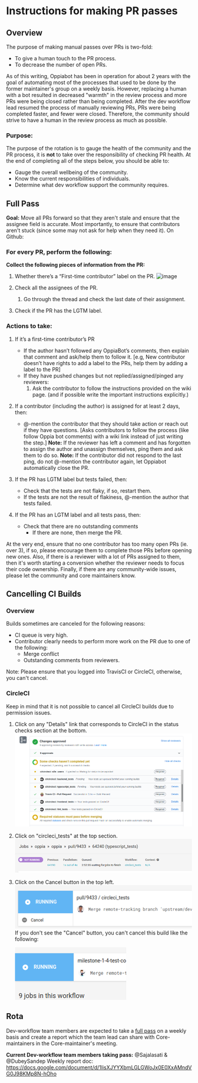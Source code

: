 # Instructions for making PR passes

## Overview

The purpose of making manual passes over PRs is two-fold:

* To give a human touch to the PR process.
* To decrease the number of open PRs.

As of this writing, Oppiabot has been in operation for about 2 years with the goal of automating most of the processes that used to be done by the former maintainer's group on a weekly basis. However, replacing a human with a bot resulted in decreased "warmth" in the review process and more PRs were being closed rather than being completed. After the dev workflow lead resumed the process of manually reviewing PRs, PRs were being completed faster, and fewer were closed. Therefore, the community should strive to have a human in the review process as much as possible.

### Purpose:

The purpose of the rotation is to gauge the health of the community and the PR process, it is **not** to take over the responsibility of checking PR health. At the end of completing all of the steps below, you should be able to:

* Gauge the overall wellbeing of the community.
* Know the current responsibilities of individuals.
* Determine what dev workflow support the community requires.

## Full Pass

**Goal:** Move all PRs forward so that they aren't stale and ensure that the assignee field is accurate. Most importantly, to ensure that contributors aren't stuck (since some may not ask for help when they need it).
On Github:

### For every PR, perform the following:

**Collect the following pieces of information from the PR:**
1. Whether there’s a “First-time contributor” label on the PR.
  ![image](https://user-images.githubusercontent.com/16653571/110330462-c8811900-8043-11eb-973e-d7dc609a8571.png)

2. Check all the assignees of the PR.
   1. Go through the thread and check the last date of their assignment.
3. Check if the PR has the LGTM label.


### Actions to take:
1. If it’s a first-time contributor’s PR 
   - If the author hasn’t followed any OppiaBot’s comments, then explain that comment and ask/help them to follow it. [e.g, New contributor doesn’t have rights to add a label to the PRs, help them by adding a label to the PR]
   - If they have pushed changes but not replied/assigned/pinged any reviewers:
      1. Ask the contributor to follow the instructions provided on the wiki page. (and if possible write the important instructions explicitly.)


2. If a contributor (including the author) is assigned for at least 2 days, then:
   - @-mention the contributor that they should take action or reach out if they have questions. [Asks contributors to follow the process (like follow Oppia bot comments) with a wiki link instead of just writing the step.]
**Note:** If the reviewer has left a comment and has forgotten to assign the author and unassign themselves, ping them and ask them to do so.
**Note:** If the contributor did not respond to the last ping, do not @-mention the contributor again, let Oppiabot automatically close the PR.
3. If the PR has LGTM label but tests failed, then:
   - Check that the tests are not flaky, if so, restart them.
   - If the tests are not the result of flakiness, @-mention the author that tests failed.
4. If the PR has an LGTM label and all tests pass, then:
   - Check that there are no outstanding comments
      - If there are none, then merge the PR.


At the very end, ensure that no one contributor has too many open PRs (ie. over 3), if so, please encourage them to complete those PRs before opening new ones. Also, if there is a reviewer with a lot of PRs assigned to them, then it's worth starting a conversion whether the reviewer needs to focus their code ownership. Finally, if there are any community-wide issues, please let the community and core maintainers know.

## Cancelling CI Builds

### Overview
Builds sometimes are canceled for the following reasons:

* CI queue is very high.
* Contributor clearly needs to perform more work on the PR due to one of the following:
  * Merge conflict
  * Outstanding comments from reviewers.

Note: Please ensure that you logged into TravisCI or CircleCI, otherwise, you can't cancel.

### CircleCI
Keep in mind that it is not possible to cancel all CircleCI builds due to permission issues.

1. Click on any "Details" link that corresponds to CircleCI in the status checks section at the bottom.
   ![CI Details](images/testStatuses2.png)
2. Click on "circleci_tests" at the top section.
   ![CI Top Bar](images/circleCITopbar.png)
3. Click on the Cancel button in the top left.
   ![CI Action](images/circleCIWorkflowAction.png)
   If you don't see the "Cancel" button, you can't cancel this build like the following:

   ![CI Action Disabled](images/circleCIWorkflowActionDisabled.png)


## Rota

Dev-workflow team members are expected to take a [full pass](#full-pass) on a weekly basis and create a report which the team lead can share with Core-maintainers in the Core-maintainer's meeting.

**Current Dev-workflow team members taking pass:** @Sajalasati & @DubeySandep
Weekly report doc: https://docs.google.com/document/d/1lisXJYYXbmLGLGWoJx0E0XxAMndVG0J98KMp8N-hOho